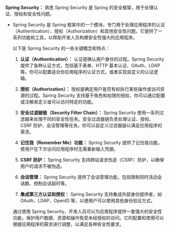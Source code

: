 **Spring Security：** 熟悉 Spring Security 是 Spring 的安全框架，用于处理认证、授权和安全性问题。

- Spring Security 是 Spring 框架中的一个模块，专门用于处理应用程序的认证（Authentication）、授权（Authorization）和其他安全性问题。它提供了一系列功能和工具，以帮助开发人员构建安全性强大的应用程序。

  以下是 Spring Security 的一些关键概念和特点：

  1. **认证（Authentication）：** 认证是确认用户身份的过程。Spring Security 提供了各种认证方式，包括基于表单、HTTP 基本认证、OAuth、LDAP 等。你可以配置适合你应用程序的认证方式，或者实现自定义的认证逻辑。

  2. **授权（Authorization）：** 授权是确定用户是否有权执行某些操作或访问资源的过程。Spring Security 支持基于角色和权限的授权，你可以通过配置或注解来定义谁可以访问特定的功能。

  3. **安全过滤器链（Security Filter Chain）：** Spring Security 使用一系列过滤器来处理不同的安全性任务。安全过滤器链负责处理认证、授权、CSRF 防护、会话管理等任务。你可以自定义过滤器链以满足应用程序的需求。

  4. **记住我（Remember Me）功能：** Spring Security 提供了记住我功能，使用户在下次访问应用程序时无需重新输入凭据。

  5. **CSRF 防护：** Spring Security 支持跨站请求伪造（CSRF）防护，以确保用户的请求不被伪造。

  6. **会话管理：** Spring Security 提供了会话管理功能，包括限制同时活动会话数、控制会话超时等。

  7. **集成第三方认证和授权：** Spring Security 支持集成外部身份提供者，如 OAuth、LDAP、OpenID 等，以便用户可以使用其他身份验证方式。

  通过使用 Spring Security，开发人员可以为应用程序提供一套强大的安全性功能，保护用户数据、资源和操作免受未经授权的访问。它的配置和使用可以根据应用程序的需求进行调整，以满足各种安全性要求。